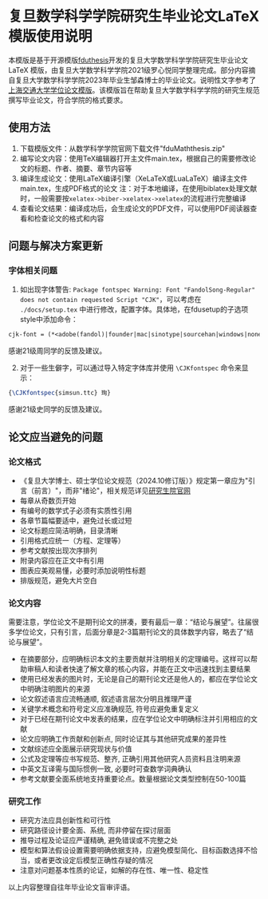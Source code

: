 # 复旦数学科学学院研究生毕业论文LaTeX模版使用说明

本模版是基于开源模版[fduthesis](https://github.com/stone-zeng/fduthesis)开发的复旦大学数学科学学院研究生毕业论文 LaTeX 模版，由复旦大学数学科学学院2021级罗心悦同学整理完成。部分内容摘自复旦大学数学科学学院2023年毕业生邹森博士的毕业论文。说明性文字参考了[上海交通大学学位论文模版](https://github.com/sjtug/SJTUThesis)。该模版旨在帮助复旦大学数学科学学院的研究生规范撰写毕业论文，符合学院的格式要求。

## 使用方法

1. 下载模版文件：从数学科学学院官网下载文件"fduMaththesis.zip"
2. 编写论文内容：使用TeX编辑器打开主文件main.tex，根据自己的需要修改论文的标题、作者、摘要、章节内容等
3. 编译生成论文：使用LaTeX编译引擎（XeLaTeX或LuaLaTeX）编译主文件main.tex，生成PDF格式的论文
	注：对于本地编译，在使用biblatex处理文献时，一般需要按`xelatex->biber->xelatex->xelatex`的流程进行完整编译
4. 查看论文结果：编译成功后，会生成论文的PDF文件，可以使用PDF阅读器查看和检查论文的格式和内容

## 问题与解决方案更新

### 字体相关问题
1. 如出现字体警告: `Package fontspec Warning: Font "FandolSong-Regular" does not contain requested Script "CJK"`，可以考虑在 `./docs/setup.tex` 中进行修改，配置字体。具体地，在fdusetup的子选项style中添加命令：
```latex
cjk-font = (*<adobe(fandol)|founder|mac|sinotype|sourcehan|windows|none>*)
```
感谢21级周同学的反馈及建议。

2. 对于一些生僻字，可以通过导入特定字体库并使用 `\CJKfontspec` 命令来显示：
```latex
{\CJKfontspec{simsun.ttc} 珣}
```
感谢21级史同学的反馈及建议。



## 论文应当避免的问题

### 论文格式
   - 《复旦大学博士、硕士学位论文规范（2024.10修订版）》规定第一章应为"引言（前言）"，而非"绪论"，相关规范详见[研究生院官网](https://gs.fudan.edu.cn/6b/9f/c2806a27551/page.htm)
   - 每章从奇数页开始
   - 有编号的数学式子必须有实质性引用
   - 各章节篇幅要适中，避免过长或过短
   - 论文标题应简洁明确，目录清晰
   - 引用格式应统一（方程、定理等）
   - 参考文献按出现次序排列
   - 附录内容应在正文中有引用
   - 图表应美观易懂，必要时添加说明性标题
   - 排版规范，避免大片空白

### 论文内容

需要注意，学位论文不是期刊论文的拼凑，要有最后一章：“结论与展望”。往届很多学位论文，只有引言，后面分章是2-3篇期刊论文的具体数学内容，略去了“结论与展望”。

- 在摘要部分，应明确标识本文的主要贡献并注明相关的定理编号。这样可以帮助审稿人和读者快速了解文章的核心内容，并能在正文中迅速找到主要结果
- 使用已经发表的图片时，无论是自己的期刊论文还是他人的，都应在学位论文中明确注明图片的来源
- 论文叙述语言应流畅通顺, 叙述语言层次分明且推理严谨
- 关键学术概念和符号定义应准确规范, 符号应避免重复定义
- 对于已经在期刊论文中发表的结果，应在学位论文中明确标注并引用相应的文献
- 论文应明确工作贡献和创新点, 同时论证其与其他研究成果的差异性
- 文献综述应全面展示研究现状与价值
- 公式及定理等应书写规范、整齐, 正确引用其他研究人员资料且注明来源
- 中英文互译需与国际惯例一致, 必要时可查数学词典确认
- 参考文献要全面系统地支持重要论点。数量根据论文类型控制在50-100篇

### 研究工作
   - 研究方法应具创新性和可行性
   - 研究路径设计要全面、系统, 而非停留在探讨层面
   - 推导过程及论证应严谨精确, 避免错误或不完整之处
   - 模型和算法假设设置需要明确依据支持，应避免模型简化、目标函数选择不恰当，或者更改设定后模型正确性存疑的情况
   - 注意对问题基本性质的论证，如解的存在性、唯一性、稳定性

以上内容整理自往年毕业论文盲审评语。

